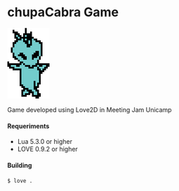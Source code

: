 # chupaCabra Game
![chupaCabra Game](https://github.com/ItaloNicola/chupacabra/blob/master/assets/cc/04.png)

Game developed using Love2D in Meeting Jam Unicamp<br>

#### Requeriments
- Lua 5.3.0 or higher <br>
- LOVE 0.9.2 or higher 

#### Building 
```
$ love . 
```
